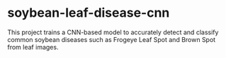 # soybean-leaf-disease-cnn
This project trains a CNN-based model to accurately detect and classify common soybean diseases such as Frogeye Leaf Spot and Brown Spot from leaf images.
